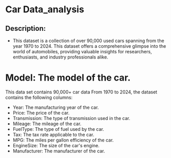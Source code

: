 # Car Data_analysis



## Description:
- This dataset is a collection of over 90,000 used cars spanning from the year 1970 to 2024. This dataset offers a comprehensive glimpse into the world of automobiles, providing valuable insights for researchers, enthusiasts, and industry professionals alike.

# Model: The model of the car. 
This data set contains 90,000+ car data From 1970 to 2024, the dataset contains the following columns:
- Year: The manufacturing year of the car.
- Price: The price of the car.
- Transmission: The type of transmission used in the car.
- Mileage: The mileage of the car.
- FuelType: The type of fuel used by the car.
- Tax: The tax rate applicable to the car.
- MPG: The miles per gallon efficiency of the car.
- EngineSize: The size of the car's engine.
- Manufacturer: The manufacturer of the car.
